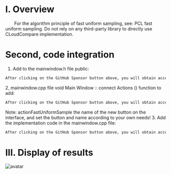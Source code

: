 #  I. Overview 

   For the algorithm principle of fast uniform sampling, see: PCL fast uniform sampling. Do not rely on any third-party library to directly use CLoudCompare implementation. 

#  Second, code integration 

 1. Add to the mainwindow.h file public: 

  ```python  
After clicking on the GitHub Sponsor button above, you will obtain access permissions to my private code repository ( https://github.com/slowlon/my_code_bar ) to view this blog code. By searching the code number of this blog, you can find the code you need, code number is: 2024020309574110046
  ```  
 2, mainwindow.cpp file void Main Window :: connect Actions () function to add: 

  ```python  
After clicking on the GitHub Sponsor button above, you will obtain access permissions to my private code repository ( https://github.com/slowlon/my_code_bar ) to view this blog code. By searching the code number of this blog, you can find the code you need, code number is: 2024020309574110046
  ```  
 Note: actionFastUniformSample the name of the new button on the interface, and set the button and name according to your own needs! 3. Add the implementation code in the mainwindow.cpp file: 

  ```python  
After clicking on the GitHub Sponsor button above, you will obtain access permissions to my private code repository ( https://github.com/slowlon/my_code_bar ) to view this blog code. By searching the code number of this blog, you can find the code you need, code number is: 2024020309574110046
  ```  
#  III. Display of results 

 ![avatar]( 06146644a5174c77ba8f4fa6b5e461fc.gif) 

